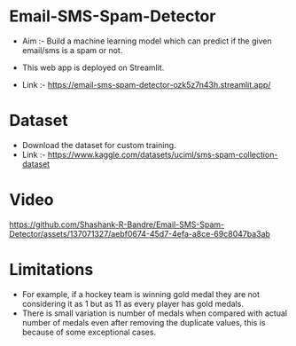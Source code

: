 # Email-SMS-Spam-Detector

* Aim :- Build a machine learning model which can predict if the given email/sms is a spam or not.

* This web app is deployed on Streamlit.
* Link :- https://email-sms-spam-detector-ozk5z7n43h.streamlit.app/

# Dataset

* Download the dataset for custom training.
* Link :- https://www.kaggle.com/datasets/uciml/sms-spam-collection-dataset

# Video

https://github.com/Shashank-R-Bandre/Email-SMS-Spam-Detector/assets/137071327/aebf0674-45d7-4efa-a8ce-69c8047ba3ab

# Limitations

* For example, if a hockey team is winning gold medal they are not considering it as 1 but as 11 as every player has gold medals.
* There is small variation is number of medals when compared with actual number of medals even after removing the duplicate values, this is because of some exceptional cases.
